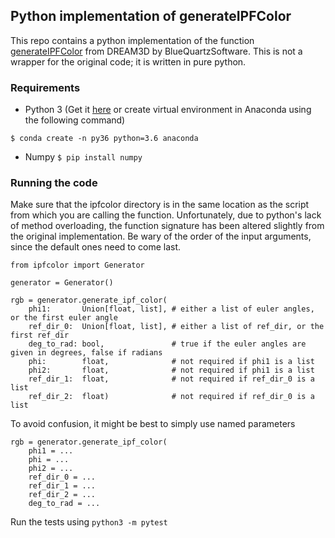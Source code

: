## Python implementation of generateIPFColor
This repo contains a python implementation of the function [generateIPFColor](https://github.com/BlueQuartzSoftware/DREAM3D/blob/develop/Source/OrientationLib/LaueOps/HexagonalOps.cpp) from DREAM3D by BlueQuartzSoftware.
This is not a wrapper for the original code; it is written in pure python.

### Requirements
* Python 3 (Get it [here](https://www.python.org/downloads/) or create virtual environment in Anaconda using the following command)
```
$ conda create -n py36 python=3.6 anaconda
```
* Numpy `$ pip install numpy`

### Running the code
Make sure that the ipfcolor directory is in the same location as the script from which you are calling the function.
Unfortunately, due to python's lack of method overloading, the function signature has been altered slightly from the original implementation.
Be wary of the order of the input arguments, since the default ones need to come last.

```
from ipfcolor import Generator

generator = Generator()

rgb = generator.generate_ipf_color(
    phi1:       Union[float, list], # either a list of euler angles, or the first euler angle
    ref_dir_0:  Union[float, list], # either a list of ref_dir, or the first ref_dir
    deg_to_rad: bool,               # true if the euler angles are given in degrees, false if radians
    phi:        float,              # not required if phi1 is a list
    phi2:       float,              # not required if phi1 is a list
    ref_dir_1:  float,              # not required if ref_dir_0 is a list
    ref_dir_2:  float)              # not required if ref_dir_0 is a list
```

To avoid confusion, it might be best to simply use named parameters

```
rgb = generator.generate_ipf_color(
    phi1 = ...
    phi = ...
    phi2 = ...
    ref_dir_0 = ...
    ref_dir_1 = ...
    ref_dir_2 = ...
    deg_to_rad = ...
```

Run the tests using `python3 -m pytest`
